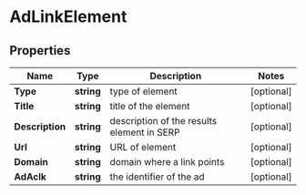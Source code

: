 # AdLinkElement


## Properties

| Name | Type | Description | Notes |
|------------ | ------------- | ------------- | -------------|
**Type** | **string** | type of element |[optional]|
**Title** | **string** | title of the element |[optional]|
**Description** | **string** | description of the results element in SERP |[optional]|
**Url** | **string** | URL of element |[optional]|
**Domain** | **string** | domain where a link points |[optional]|
**AdAclk** | **string** | the identifier of the ad |[optional]|